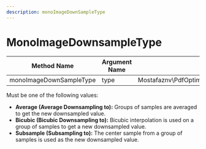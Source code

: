 ```yaml
---
description: monoImageDownSampleType
---
```


# MonoImageDownsampleType

| Method Name             | Argument Name | Argument Type                                         |
| ----------------------- | ------------- | ----------------------------------------------------- |
| monoImageDownSampleType | type          | Mostafaznv\PdfOptimizer\Enums\MonoImageDownSampleType |

Must be one of the following values:

* **Average (Average Downsampling to):** Groups of samples are averaged to get the new downsampled value.
* **Bicubic (Bicubic Downsampling to):** Bicubic interpolation is used on a group of samples to get a new downsampled value.
* **Subsample (Subsampling to):** The center sample from a group of samples is used as the new downsampled value.



